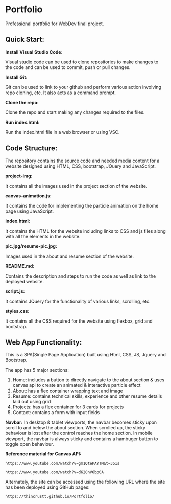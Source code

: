 # Portfolio
Professional portfolio for WebDev final project.


## Quick Start:


**Install Visual Studio Code:**

Visual studio code can be used to clone repositories to make changes to the code and can be used to commit, push or pull changes.

**Install Git:**

Git can be used to link to your github and perform various action involving repo cloning, etc. It also acts as a command prompt.

**Clone the repo:**

Clone the repo and start making any changes required to the files.

**Run index.html:**

Run the index.html file in a web browser or using VSC.


## Code Structure:


The repository contains the source code and needed media content for a website designed using HTML, CSS, bootstrap, JQuery and JavaScript.

**project-img:**

It contains all the images used in the project section of the website.

**canvas-animation.js:**

It contains the code for implementing the particle animation on the home page using JavaScript.

**index.html:**

It contains the HTML for the website including links to CSS and js files along with all the elements in the website.

**pic.jpg/resume-pic.jpg:**

Images used in the about and resume section of the website.

**README.md:**

Contains the description and steps to run the code as well as link to the deployed website.

**script.js:**

It contains JQuery for the functionality of various links, scrolling, etc.

**styles.css:**

It  contains all the CSS required for the website using flexbox, grid and bootstrap.


## Web App Functionality:


This is a SPA(Single Page Application) built using Html, CSS, JS, Jquery and Bootstrap.

The app has 5 major sections:

1) Home: includes a button to directly navigate to the about section & uses canvas api to create an animated & interactive particle effect
2) About: has a flex container wrapping text and image
3) Resume: contains technical skills, experience and other resume details laid out using grid
4) Projects: has a flex container for 3 cards for projects
5) Contact: contains a form with input fields

**Navbar:**
In desktop & tablet viewports, the navbar becomes sticky upon scroll to and below the about section. When scrolled up, the sticky behaviour is lost after the control reaches the home section. 
In mobile viewport, the navbar is always sticky and contains a hambuger button to toggle open behaviour.

**Reference material for Canvas API:**

    https://www.youtube.com/watch?v=gm1QtePAYTM&t=351s

    https://www.youtube.com/watch?v=d620nV6bp0A

Alternately, the site can be accessed using the following URL where the site has been deployed using GitHub pages:

    https://thincrustt.github.io/Portfolio/

